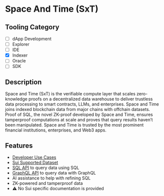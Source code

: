 # Space And Time (SxT)

## Tooling Category

- [ ] dApp Development
- [ ] Explorer
- [ ] IDE
- [x] Indexer
- [ ] Oracle
- [ ] SDK

## Description

Space and Time (SxT) is the verifiable compute layer that scales zero-knowledge proofs on a decentralized data warehouse to deliver trustless data processing to smart contracts, LLMs, and enterprises. Space and Time joins indexed blockchain data from major chains with offchain datasets. Proof of SQL, the novel ZK-proof developed by Space and Time, ensures tamperproof computations at scale and proves that query results haven’t been manipulated. Space and Time is trusted by the most prominent financial institutions, enterprises, and Web3 apps.

## Features
- [Developer Use Cases](https://docs.spaceandtime.io/docs/welcome-to-space-and-time#developers-use-space-and-time-to)
- [Sui Supported Dataset](https://app.spaceandtime.ai/data-sets?selectedChain=sui)
- [SQL API](https://docs.spaceandtime.io/reference/sql-overview) to query data using SQL
- [GraphQL API](https://docs.spaceandtime.io/reference/graphql-overview) to query data with GraphQL
- AI assistance to help with refining SQL
- ZK-powered and tamperproof data
- ⚠️ No Sui specific documentation is provided